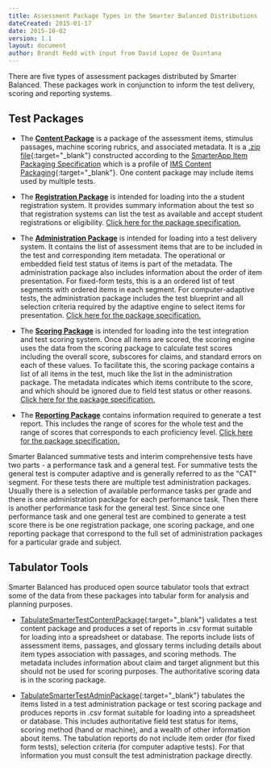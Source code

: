 ```yaml
---
title: Assessment Package Types in the Smarter Balanced Distributions
dateCreated: 2015-01-17
date: 2015-10-02
version: 1.1
layout: document
author: Brandt Redd with input from David Lopez de Quintana
---
```

There are five types of assessment packages distributed by Smarter Balanced. These packages work in conjunction to inform the test delivery, scoring and reporting systems.

## Test Packages

* The [**Content Package**](http://www.smarterapp.org/specs/SmarterApp_ItemPackaging.html) is a package of the assessment items, stimulus passages, machine scoring rubrics, and associated metadata. It is a [.zip file](https://en.wikipedia.org/wiki/Zip_%28file_format%29){:target="_blank"} constructed according to the [SmarterApp Item Packaging Specification](http://www.smarterapp.org/specs/SmarterApp_ItemPackaging.html) which is a profile of [IMS Content Packaging](http://www.imsglobal.org/content/packaging/){:target="_blank"}. One content package may include items used by multiple tests.  

* The [**Registration Package**](http://www.smarterapp.org/documents/RegistrationTestPackageFormat.pdf) is intended for loading into the a student registration system. It provides summary information about the test so that registration systems can list the test as available and accept student registrations or eligibility. [Click here for the package specification.](http://www.smarterapp.org/documents/RegistrationTestPackageFormat.pdf)

* The [**Administration Package**](http://www.smarterapp.org/documents/AdministrationTestPackageFormat.pdf) is intended for loading into a test delivery system. It contains the list of assessment items that are to be included in the test and corresponding item metadata. The operational or embedded field test status of items is part of the metadata. The administration package also includes information about the order of item presentation. For fixed-form tests, this is a an ordered list of test segments with ordered items in each segment. For computer-adaptive tests, the administration package includes the test blueprint and all selection criteria required by the adaptive engine to select items for presentation. [Click here for the package specification.](http://www.smarterapp.org/documents/RegistrationTestPackageFormat.pdf)

* The [**Scoring Package**](http://www.smarterapp.org/documents/ScoringTestPackageFormat.pdf) is intended for loading into the test integration and test scoring system. Once all items are scored, the scoring engine uses the data from the scoring package to calculate test scores including the overall score, subscores for claims, and standard errors on each of these values. To facilitate this, the scoring package contains a list of all items in the test, much like the list in the administration package. The metadata indicates which items contribute to the score, and which should be ignored due to field test status or other reasons. [Click here for the package specification.](http://www.smarterapp.org/documents/RegistrationTestPackageFormat.pdf)

* The [**Reporting Package**](http://www.smarterapp.org/documents/ReportingTestPackageFormat.pdf) contains information required to generate a test report. This includes the range of scores for the whole test and the range of scores that corresponds to each proficiency level. [Click here for the package specification.](http://www.smarterapp.org/documents/RegistrationTestPackageFormat.pdf)

Smarter Balanced summative tests and interim comprehensive tests have two parts - a performance task and a general test. For summative tests the general test is computer adaptive and is generally referred to as the "CAT" segment. For these tests there are multiple test administration packages. Usually there is a selection of available performance tasks per grade and there is one administration package for each performance task. Then there is another performance task for the general test. Since since one performance task and one general test are combined to generate a test score there is be one registration package, one scoring package, and one reporting package that correspond to the full set of administration packages for a particular grade and subject.

## Tabulator Tools

Smarter Balanced has produced open source tabulator tools that extract some of the data from these packages into tabular form for analysis and planning purposes.

* [TabulateSmarterTestContentPackage](https://github.com/SmarterApp/TabulateSmarterTestContentPackage/releases/latest){:target="_blank"} validates a test content package and produces a set of reports in .csv format suitable for loading into a spreadsheet or database. The reports include lists of assessment items, passages, and glossary terms including details about item types association with passages, and scoring methods. The metadata includes information about claim and target alignment but this should not be used for scoring purposes. The authoritative scoring data is in the scoring package.

* [TabulateSmarterTestAdminPackage](https://github.com/SmarterApp/TabulateSmarterTestAdminPackage/releases/latest){:target="_blank"} tabulates the items listed in a test administration package or test scoring package and produces reports in .csv format suitable for loading into a spreadsheet or database. This includes authoritative field test status for items, scoring method (hand or machine), and a wealth of other information about items. The tabulation reports do not include item order (for fixed form tests), selection criteria (for computer adaptive tests). For that information you must consult the test administration package directly.  